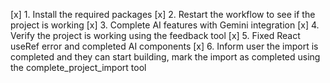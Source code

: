 [x] 1. Install the required packages
[x] 2. Restart the workflow to see if the project is working
[x] 3. Complete AI features with Gemini integration
[x] 4. Verify the project is working using the feedback tool
[x] 5. Fixed React useRef error and completed AI components
[x] 6. Inform user the import is completed and they can start building, mark the import as completed using the complete_project_import tool